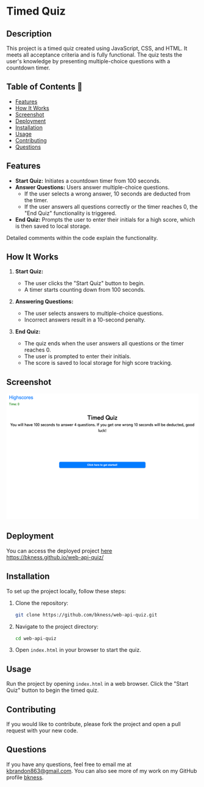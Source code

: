 # Timed Quiz

## Description

This project is a timed quiz created using JavaScript, CSS, and HTML. It meets all acceptance criteria and is fully functional. The quiz tests the user's knowledge by presenting multiple-choice questions with a countdown timer.

## Table of Contents 📝

- [Features](#features)
- [How It Works](#how-it-works)
- [Screenshot](#screenshot)
- [Deployment](#deployment)
- [Installation](#installation)
- [Usage](#usage)
- [Contributing](#contributing)
- [Questions](#questions)

## Features

- **Start Quiz:** Initiates a countdown timer from 100 seconds.
- **Answer Questions:** Users answer multiple-choice questions.
  - If the user selects a wrong answer, 10 seconds are deducted from the timer.
  - If the user answers all questions correctly or the timer reaches 0, the "End Quiz" functionality is triggered.
- **End Quiz:** Prompts the user to enter their initials for a high score, which is then saved to local storage.

Detailed comments within the code explain the functionality.

## How It Works

1. **Start Quiz:** 
    - The user clicks the "Start Quiz" button to begin.
    - A timer starts counting down from 100 seconds.

2. **Answering Questions:**
    - The user selects answers to multiple-choice questions.
    - Incorrect answers result in a 10-second penalty.

3. **End Quiz:**
    - The quiz ends when the user answers all questions or the timer reaches 0.
    - The user is prompted to enter their initials.
    - The score is saved to local storage for high score tracking.

## Screenshot

![Timed Quiz Screenshot](/assets/images/web_quiz.png)

## Deployment

You can access the deployed project [here](https://bkness.github.io/web-api-quiz/)<br>
 https://bkness.github.io/web-api-quiz/


## Installation

To set up the project locally, follow these steps:

1. Clone the repository:
    ```bash
    git clone https://github.com/bkness/web-api-quiz.git
    ```
2. Navigate to the project directory:
    ```bash
    cd web-api-quiz
    ```
3. Open `index.html` in your browser to start the quiz.

## Usage

Run the project by opening `index.html` in a web browser. Click the "Start Quiz" button to begin the timed quiz.

## Contributing

If you would like to contribute, please fork the project and open a pull request with your new code.

## Questions

If you have any questions, feel free to email me at kbrandon863@gmail.com. You can also see more of my work on my GitHub profile [bkness](https://github.com/bkness).
